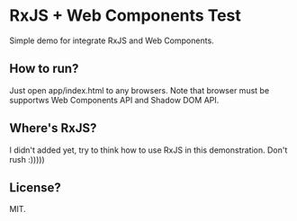# RxJS + Web Components Test
Simple demo for integrate RxJS and Web Components.

## How to run?
Just open app/index.html to any browsers. Note that browser must be supportws Web Components API and Shadow DOM API.

## Where's RxJS?
I didn't added yet, try to think how to use RxJS in this demonstration. Don't rush :)))))

## License?
MIT.